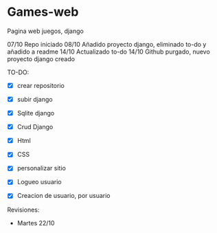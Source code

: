 # Games-web
Pagina web juegos, django

07/10 Repo iniciado
08/10 Añadido proyecto django, eliminado to-do y añadido a readme
14/10 Actualizado to-do
14/10 Github purgado, nuevo proyecto django creado

TO-DO:
- [x] crear repositorio
- [x] subir django
- [x] Sqlite django
- [x] Crud Django
- [x] Html
- [x] CSS
- [x] personalizar sitio
- [x] Logueo usuario
- [x] Creacion de usuario, por usuario



Revisiones:
- Martes 22/10
